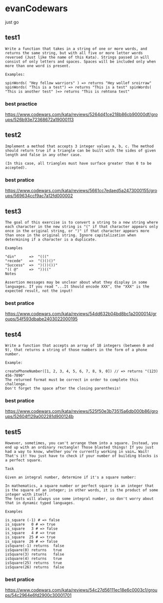 # evanCodewars

just go

## test1

```
Write a function that takes in a string of one or more words, and returns the same string, but with all five or more letter words reversed (Just like the name of this Kata). Strings passed in will consist of only letters and spaces. Spaces will be included only when more than one word is present.

Examples:

spinWords( "Hey fellow warriors" ) => returns "Hey wollef sroirraw" spinWords( "This is a test") => returns "This is a test" spinWords( "This is another test" )=> returns "This is rehtona test"
```

### best practice

https://www.codewars.com/kata/reviews/5264d41ce218b86cb90000df/groups/526b93e72368672a19000113


## test2

```
Implement a method that accepts 3 integer values a, b, c. The method should return true if a triangle can be built with the sides of given length and false in any other case.

(In this case, all triangles must have surface greater than 0 to be accepted).
```

### best pratice

https://www.codewars.com/kata/reviews/5661cc7edaed5a2473000155/groups/569634ccf9ac7a12fd000002

## test3

```
The goal of this exercise is to convert a string to a new string where each character in the new string is "(" if that character appears only once in the original string, or ")" if that character appears more than once in the original string. Ignore capitalization when determining if a character is a duplicate.

Examples

"din"      =>  "((("
"recede"   =>  "()()()"
"Success"  =>  ")())())"
"(( @"     =>  "))((" 
Notes

Assertion messages may be unclear about what they display in some languages. If you read "...It Should encode XXX", the "XXX" is the expected result, not the input!
```

### best pratice

https://www.codewars.com/kata/reviews/54dd632b04bd8bc1a2000014/groups/54f593dbabe2403022000195

## test4

```
Write a function that accepts an array of 10 integers (between 0 and 9), that returns a string of those numbers in the form of a phone number.

Example:

createPhoneNumber([1, 2, 3, 4, 5, 6, 7, 8, 9, 0]) // => returns "(123) 456-7890"
The returned format must be correct in order to complete this challenge. 
Don't forget the space after the closing parenthesis!
```

### best pratice

https://www.codewars.com/kata/reviews/525f50e3b73515a6db000b86/groups/52604f129a002281d900124b

## test5

```
However, sometimes, you can't arrange them into a square. Instead, you end up with an ordinary rectangle! Those blasted things! If you just had a way to know, whether you're currently working in vain… Wait! That's it! You just have to check if your number of building blocks is a perfect square.

Task

Given an integral number, determine if it's a square number:

In mathematics, a square number or perfect square is an integer that is the square of an integer; in other words, it is the product of some integer with itself.
The tests will always use some integral number, so don't worry about that in dynamic typed languages.

Examples

is_square (-1) # => false
is_square   0 # => true
is_square   3 # => false
is_square   4 # => true
is_square  25 # => true
is_square  26 # => false
isSquare(-1) returns  false
isSquare(0) returns   true
isSquare(3) returns   false
isSquare(4) returns   true
isSquare(25) returns  true  
isSquare(26) returns  false
```

### best pratice

https://www.codewars.com/kata/reviews/54c27d56111ec18e6c0003c1/groups/54c2964e6fd2900c30001701